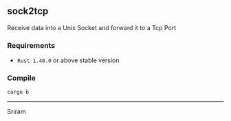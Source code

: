 sock2tcp
--------
Receive data into a Unix Socket and forward it to a Tcp Port

### Requirements
- `Rust 1.40.0` or above stable version

### Compile
```bash
cargo b
```

---
Sriram

